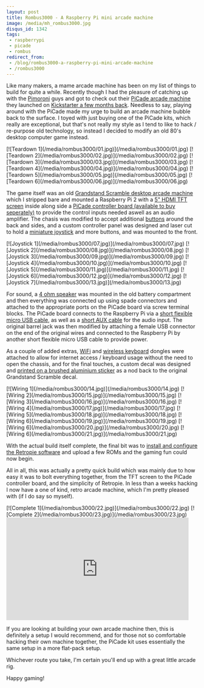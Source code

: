```yaml
---
layout: post
title: Rombus3000 - A Raspberry Pi mini arcade machine
image: /media/mh_rombus3000.jpg
disqus_id: 1342
tags:
 - raspberrypi
 - picade
 - rombus
redirect_from: 
 - /blog/rombus3000-a-raspberry-pi-mini-arcade-machine
 - /rombus3000
---
```


Like many makers, a mame arcade machine has been on my list of things to build for quite a while. Recently though I had the pleasure of catching up with the [Pimoroni](http://pimoroni.com/) guys and got to check out their [PiCade arcade machine](https://shop.pimoroni.com/products/picade) they launched on [Kickstarter a few months back](https://www.kickstarter.com/projects/pimoroni/picade-the-arcade-cabinet-kit-for-your-raspberry-p). Needless to say, playing around with the PiCade made my urge to build an arcade machine bubble back to the surface. I toyed with just buying one of the PiCade kits, which really are exceptional, but that's not really my style as I tend to like to hack / re-purpose old technology, so instead I decided to modify an old 80's desktop computer game instead.

<div class="gallery" markdown="1">
[![Teardown 1](/media/rombus3000/01.jpg)](/media/rombus3000/01.jpg)
[![Teardown 2](/media/rombus3000/02.jpg)](/media/rombus3000/02.jpg)
[![Teardown 3](/media/rombus3000/03.jpg)](/media/rombus3000/03.jpg)
[![Teardown 4](/media/rombus3000/04.jpg)](/media/rombus3000/04.jpg)
[![Teardown 5](/media/rombus3000/05.jpg)](/media/rombus3000/05.jpg)
[![Teardown 6](/media/rombus3000/06.jpg)](/media/rombus3000/06.jpg)
</div>

The game itself was an old [Grandstand Scramble desktop arcade machine](http://www.ebay.co.uk/sch/i.html?_odkw=grandstand+scramble&_osacat=0&_from=R40&_trksid=p2045573.m570.l1313.TR2.TRC1.A0.H0.Xgrandstand+scramble+-pocket.TRS0&_nkw=grandstand+scramble+-pocket&_sacat=0) which I stripped bare and mounted a Raspberry Pi 2 with a [5" HDMI TFT screen](http://www.ebay.co.uk/itm/5-inch-HDMI-LCD-A-800-480-High-Resolution-for-Raspberry-Pi-2-Model-B-B-A-/321748043494?hash=item4ae9ad86e6) inside along side a [PiCade controller board (available to buy seperately)](https://shop.pimoroni.com/products/picade-controller-board) to provide the control inputs needed aswell as an audio amplifier. The chasis was modified to accept additional [buttons](http://www.ebay.co.uk/itm/Momentary-Push-To-Make-Button-Switch-Off-On-16mm-Car-Boat-12V-250V-125V-Arduino-/221829258460?var=&hash=item33a60ddcdc) around the back and sides, and a custom controller panel was designed and laser cut to hold a [miniature joystick](http://uk.rs-online.com/web/p/joystick-switches/8252583/) and more buttons, and was mounted to the front.

<div class="gallery" markdown="1">
[![Joystick 1](/media/rombus3000/07.jpg)](/media/rombus3000/07.jpg)
[![Joystick 2](/media/rombus3000/08.jpg)](/media/rombus3000/08.jpg)
[![Joystick 3](/media/rombus3000/09.jpg)](/media/rombus3000/09.jpg)
[![Joystick 4](/media/rombus3000/10.jpg)](/media/rombus3000/10.jpg)
[![Joystick 5](/media/rombus3000/11.jpg)](/media/rombus3000/11.jpg)
[![Joystick 6](/media/rombus3000/12.jpg)](/media/rombus3000/12.jpg)
[![Joystick 7](/media/rombus3000/13.jpg)](/media/rombus3000/13.jpg)
</div>

For sound, a [4 ohm speaker](https://shop.pimoroni.com/products/5w-4-ohm-65mm-full-range-speaker) was mounted in the old battery compartment and then everything was connected up using spade connectors and attached to the appropriate ports on the PiCade board via screw terminal blocks. The PiCade board connects to the Raspberry Pi via a [short flexible micro USB cable](http://www.ebay.co.uk/sch/i.html?_odkw=short+micro+usb+cable+noodle&LH_PrefLoc=1&_osacat=56169&_from=R40&_trksid=p2045573.m570.l1313.TR0.TRC0.H0.TRS0&_nkw=short+micro+usb+cable+noodle&_sacat=0), as well as a [short AUX cable](http://www.ebay.co.uk/itm/15cm-Stereo-Mini-Headphone-3-5-mm-Jack-Plug-to-Plug-Audio-Cable-Lead-SHORT-0-15m-/360413596481?hash=item53ea530b41) for the audio input. The original barrel jack was then modified by attaching a female USB connector on the end of the original wires and connected to the Raspberry Pi by another short flexible micro USB cable to provide power.

As a couple of added extras, [WiFi](https://shop.pimoroni.com/products/official-raspberry-pi-wifi-dongle) and [wireless keyboard](https://shop.pimoroni.com/products/ultra-mini-wireless-keyboard-and-trackpad) dongles were attached to allow for internet access / keyboard usage without the need to open the chassis, and for the final touches, a custom decal was designed and [printed on a brushed aluminium sticker](https://www.diginate.com/products/vinyl-sticker/) as a nod back to the original Grandstand Scramble decal.

<div class="gallery" markdown="1">
[![Wiring 1](/media/rombus3000/14.jpg)](/media/rombus3000/14.jpg)
[![Wiring 2](/media/rombus3000/15.jpg)](/media/rombus3000/15.jpg)
[![Wiring 3](/media/rombus3000/16.jpg)](/media/rombus3000/16.jpg)
[![Wiring 4](/media/rombus3000/17.jpg)](/media/rombus3000/17.jpg)
[![Wiring 5](/media/rombus3000/18.jpg)](/media/rombus3000/18.jpg)
[![Wiring 6](/media/rombus3000/19.jpg)](/media/rombus3000/19.jpg)
[![Wiring 6](/media/rombus3000/20.jpg)](/media/rombus3000/20.jpg)
[![Wiring 6](/media/rombus3000/21.jpg)](/media/rombus3000/21.jpg)
</div>

With the actual build itself complete, the final bit was to [install and configure the Retropie software](https://github.com/RetroPie/RetroPie-Setup/wiki) and upload a few ROMs and the gaming fun could now begin.

All in all, this was actually a pretty quick build which was mainly due to how easy it was to bolt everything together, from the TFT screen to the PiCade controller board, and the simplicity of Retropie. In less than a weeks hacking I now have a one of kind, retro arcade machine, which I'm pretty pleased with (if I do say so myself).

<div class="gallery margin-bottom-none" markdown="1">
[![Complete 1](/media/rombus3000/22.jpg)](/media/rombus3000/22.jpg)
[![Complete 2](/media/rombus3000/23.jpg)](/media/rombus3000/23.jpg)
</div>
<div class="video">
    <iframe width="480" height="270" src="https://www.youtube.com/embed/y88_l5-5PV4?feature=oembed" frameborder="0" allowfullscreen></iframe>
</div>

If you are looking at building your own arcade machine then, this is definitely a setup I would recommend, and for those not so comfortable hacking their own machine together, the PiCade kit uses essentially the same setup in a more flat-pack setup.

Whichever route you take, I'm certain you'll end up with a great little arcade rig.

Happy gaming!